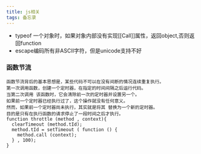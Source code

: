 ```yaml
---
title: js相关
tags: 备忘录
---
```

- typeof 一个对象时，如果对象内部没有实现[[Call]]属性，返回object,否则返回function
- escape编码所有非ASCII字符，但是unicode支持不好

### 函数节流
```
函数节流背后的基本思想是，某些代码不可以在没有间断的情况连续重复执行。
第一次调用函数，创建一个定时器，在指定的时间间隔之后运行代码。
当第二次调用 该函数时，它会清除前一次的定时器并设置另一个。
如果前一个定时器已经执行过了，这个操作就没有任何意义。
然而，如果前一个定时器尚未执行，其实就是将其 替换为一个新的定时器。
目的是只有在执行函数的请求停止了一段时间之后才执行。
function throttle (method , context){
  clearTimeout (method.tId);
  method.tId = setTimeout ( function () {
    method.call (context);
  } , 100);
}
```
